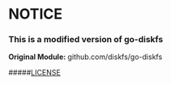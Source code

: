 # NOTICE
### This is a modified version of go-diskfs  
__Original Module:__ github.com/diskfs/go-diskfs

#####[LICENSE](LICENSE)